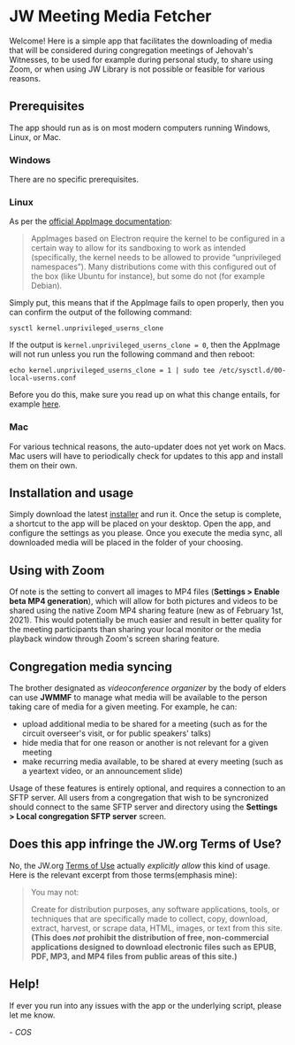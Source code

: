 # JW Meeting Media Fetcher

Welcome! Here is a simple app that facilitates the downloading of media that will be considered during congregation meetings of Jehovah's Witnesses, to be used for example during personal study, to share using Zoom, or when using JW Library is not possible or feasible for various reasons.

## Prerequisites

The app should run as is on most modern computers running Windows, Linux, or Mac. 

### Windows

There are no specific prerequisites.

### Linux

As per the [official AppImage documentation](https://docs.appimage.org/user-guide/troubleshooting/electron-sandboxing.html):

>AppImages based on Electron require the kernel to be configured in a certain way to allow for its sandboxing to work as intended (specifically, the kernel needs to be allowed to provide “unprivileged namespaces”). Many distributions come with this configured out of the box (like Ubuntu for instance), but some do not (for example Debian).

Simply put, this means that if the AppImage fails to open properly, then you can confirm the output of the following command:

`sysctl kernel.unprivileged_userns_clone`

If the output is `kernel.unprivileged_userns_clone = 0`, then the AppImage will not run unless you run the following command and then reboot:

`echo kernel.unprivileged_userns_clone = 1 | sudo tee /etc/sysctl.d/00-local-userns.conf`

Before you do this, make sure you read up on what this change entails, for example [here](https://lwn.net/Articles/673597/).

### Mac

For various technical reasons, the auto-updater does not yet work on Macs. Mac users will have to periodically check for updates to this app and install them on their own.

## Installation and usage

Simply download the latest [installer](https://github.com/sircharlo/jw-meeting-media-fetcher/releases/latest) and run it. Once the setup is complete, a shortcut to the app will be placed on your desktop. Open the app, and configure the settings as you please. Once you execute the media sync, all downloaded media will be placed in the folder of your choosing.

## Using with Zoom

Of note is the setting to convert all images to MP4 files (**Settings > Enable beta MP4 generation**), which will allow for both pictures and videos to be shared using the native Zoom MP4 sharing feature (new as of February 1st, 2021). This would potentially be much easier and result in better quality for the meeting participants than sharing your local monitor or the media playback window through Zoom's screen sharing feature. 


## Congregation media syncing

The brother designated as _videoconference organizer_ by the body of elders can use **JWMMF** to manage what media will be available to the person taking care of media for a given meeting. For example, he can:

- upload additional media to be shared for a meeting (such as for the circuit overseer's visit, or for public speakers' talks)
- hide media that for one reason or another is not relevant for a given meeting
- make recurring media available, to be shared at every meeting (such as a yeartext video, or an announcement slide)

Usage of these features is entirely optional, and requires a connection to an SFTP server. All users from a congregation that wish to be syncronized should connect to the same SFTP server and directory using the **Settings > Local congregation SFTP server** screen.

## Does this app infringe the JW.org Terms of Use?

No, the JW.org [Terms of Use](https://www.jw.org/en/terms-of-use) actually *explicitly allow* this kind of usage. Here is the relevant excerpt from those terms(emphasis mine):

>You may not:
>
> Create for distribution purposes, any software applications, tools, or techniques that are specifically made to collect, copy, download, extract, harvest, or scrape data, HTML, images, or text from this site. **(This does *not* prohibit the distribution of free, non-commercial applications designed to download electronic files such as EPUB, PDF, MP3, and MP4 files from public areas of this site.)**

## Help!

If ever you run into any issues with the app or the underlying script, please let me know.

*- COS*
